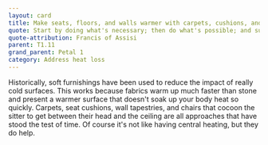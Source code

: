 ```yaml
---
layout: card
title: Make seats, floors, and walls warmer with carpets, cushions, and tapestries
quote: Start by doing what's necessary; then do what's possible; and suddenly you are doing the impossible.
quote-attribution: Francis of Assisi
parent: T1.11
grand_parent: Petal 1
category: Address heat loss
---
```


Historically, soft furnishings have been used to reduce the impact of really cold surfaces.  This works because fabrics warm up much faster than stone and present a warmer surface that doesn't soak up your body heat so quickly.  Carpets, seat cushions, wall tapestries, and chairs that cocoon the sitter to get between their head and the ceiling are all approaches that have stood the test of time.  Of course it's not like having central heating, but they do help.


